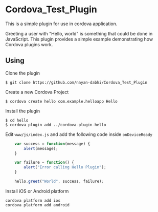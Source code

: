 # Cordova_Test_Plugin
This is a simple plugin for use in cordova application.

Greeting a user with "Hello, world" is something that could be done in JavaScript. This plugin provides a simple example demonstrating how Cordova plugins work.

## Using
Clone the plugin

    $ git clone https://github.com/nayan-dabhi/Cordova_Test_Plugin

Create a new Cordova Project

    $ cordova create hello com.example.helloapp Hello
    
Install the plugin

    $ cd hello
    $ cordova plugin add ../cordova-plugin-hello
    

Edit `www/js/index.js` and add the following code inside `onDeviceReady`

```js
    var success = function(message) {
        alert(message);
    }

    var failure = function() {
        alert("Error calling Hello Plugin");
    }

    hello.greet("World", success, failure);
```

Install iOS or Android platform

    cordova platform add ios
    cordova platform add android
